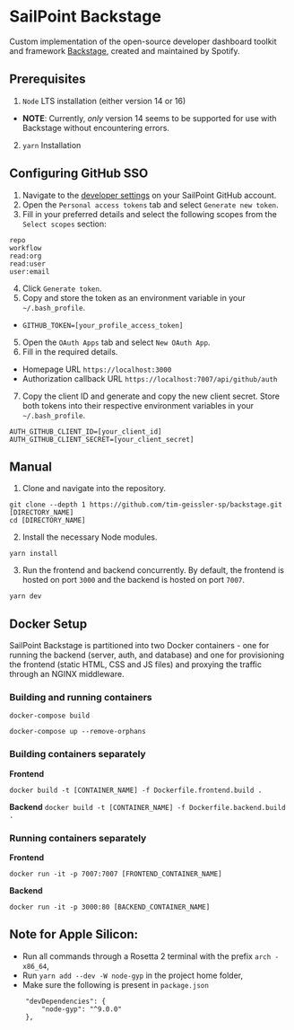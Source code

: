 # SailPoint Backstage
Custom implementation of the open-source developer dashboard toolkit and framework [Backstage](https://backstage.io), created and maintained by Spotify.

## Prerequisites
1. ```Node``` LTS installation (either version 14 or 16)
* **NOTE**: Currently, *only* version 14 seems to be supported for use with Backstage without encountering errors.
2. ```yarn``` Installation

## Configuring GitHub SSO
1. Navigate to the [developer settings](https://github.com/settings/developers) on your SailPoint GitHub account.
2. Open the ```Personal access tokens``` tab and select ```Generate new token```.
3. Fill in your preferred details and select the following scopes from the ```Select scopes``` section:

```
repo
workflow
read:org
read:user
user:email
```

4. Click ```Generate token```.
4. Copy and store the token as an environment variable in your ```~/.bash_profile```.
* ```GITHUB_TOKEN=[your_profile_access_token]```
5. Open the ```OAuth Apps``` tab and select ```New OAuth App```.
6. Fill in the required details.
* Homepage URL ```https://localhost:3000```
* Authorization callback URL ```https://localhost:7007/api/github/auth```
7. Copy the client ID and generate and copy the new client secret. Store both tokens into their respective environment variables in your ```~/.bash_profile```.
```
AUTH_GITHUB_CLIENT_ID=[your_client_id]
AUTH_GITHUB_CLIENT_SECRET=[your_client_secret]
```

## Manual
1. Clone and navigate into the repository.
```
git clone --depth 1 https://github.com/tim-geissler-sp/backstage.git [DIRECTORY_NAME]
cd [DIRECTORY_NAME]
```

2. Install the necessary Node modules.
```
yarn install
```

3. Run the frontend and backend concurrently. By default, the frontend is hosted on port ```3000``` and the backend is hosted on port ```7007```.
```
yarn dev
```
## Docker Setup
SailPoint Backstage is partitioned into two Docker containers - one for running the backend (server, auth, and database) and one for provisioning the frontend (static HTML, CSS and JS files) and proxying the traffic through an NGINX middleware.

### Building and running containers

```docker-compose build```

```docker-compose up --remove-orphans```

### Building containers separately

**Frontend**

```docker build -t [CONTAINER_NAME] -f Dockerfile.frontend.build .```

**Backend**
```docker build -t [CONTAINER_NAME] -f Dockerfile.backend.build .```

### Running containers separately

**Frontend**

```docker run -it -p 7007:7007 [FRONTEND_CONTAINER_NAME]```

**Backend**

```docker run -it -p 3000:80 [BACKEND_CONTAINER_NAME]```

## Note for Apple Silicon: 
- Run all commands through a Rosetta 2 terminal with the prefix ```arch -x86_64```,
- Run ```yarn add --dev -W node-gyp``` in the project home folder,
- Make sure the following is present in ```package.json```
```
    "devDependencies": {
        "node-gyp": "^9.0.0"
    },
```
